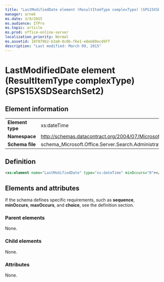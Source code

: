 ```yaml
---
title: "LastModifiedDate element (ResultItemType complexType) (SPS15XSDSearchSet2)"
manager: arnek
ms.date: 3/9/2015
ms.audience: ITPro
ms.topic: article
ms.prod: office-online-server
localization_priority: Normal
ms.assetid: 18f079b2-b3a0-8c0b-f6e1-e8eb80ecd9ff
description: "Last modified: March 09, 2015"
---
```


# LastModifiedDate element (ResultItemType complexType) (SPS15XSDSearchSet2)

 
  
## Element information

|||
|:-----|:-----|
|**Element type** <br/> |xs:dateTime  <br/> |
|**Namespace** <br/> |http://schemas.datacontract.org/2004/07/Microsoft.Office.Server.Search.Administration  <br/> |
|**Schema file** <br/> |schema_Microsoft.Office.Server.Search.Administration.xsd  <br/> |
   
## Definition

```XML
<xs:element name="LastModifiedDate" type="xs:dateTime" minOccurs="0"></xs:element>

```

## Elements and attributes

If the schema defines specific requirements, such as **sequence**, **minOccurs**, **maxOccurs**, and **choice**, see the definition section. 
  
### Parent elements

None.
  
### Child elements

None.
  
### Attributes

None.
  

